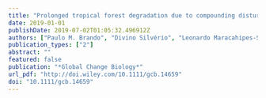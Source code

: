 ```yaml
---
title: "Prolonged tropical forest degradation due to compounding disturbances: Implications for CO2and H2O fluxes"
date: 2019-01-01
publishDate: 2019-07-02T01:05:32.496912Z
authors: ["Paulo M. Brando", "Divino Silvério", "Leonardo Maracahipes-Santos", "Claudinei Oliveira-Santos", "Shaun R. Levick", "Michael T. Coe", "Mirco Migliavacca", "Jennifer K. Balch", "Marcia N. Macedo", "Daniel C. Nepstad", "Leandro Maracahipes", "Eric Davidson", "Gregory Asner", "Olaf Kolle", "Susan Trumbore"]
publication_types: ["2"]
abstract: ""
featured: false
publication: "*Global Change Biology*"
url_pdf: "http://doi.wiley.com/10.1111/gcb.14659"
doi: "10.1111/gcb.14659"
---
```

